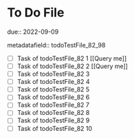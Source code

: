# To Do File

due:: 2022-09-09

metadatafield:: todoTestFile_82_98

- [ ] Task of todoTestFile_82 1 [[Query me]]
- [ ] Task of todoTestFile_82 2 [[Query me]]
- [ ] Task of todoTestFile_82 3
- [ ] Task of todoTestFile_82 4
- [ ] Task of todoTestFile_82 5
- [ ] Task of todoTestFile_82 6
- [ ] Task of todoTestFile_82 7
- [ ] Task of todoTestFile_82 8
- [ ] Task of todoTestFile_82 9
- [ ] Task of todoTestFile_82 10